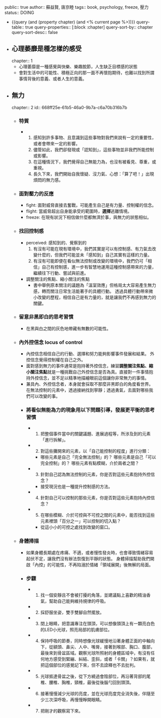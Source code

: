 public:: true
author:: 蘇益賢, 唐京睦
tags::  book, psychology, freeze, 壓力
status:: DOING

- {{query (and (property chapter) (and <% current page %>))}}
  query-table:: true
  query-properties:: [:block :chapter]
  query-sort-by:: chapter
  query-sort-desc:: false
- ## 心理萎靡是種怎樣的感受
  chapter:: 1
	- 心理萎靡是一種感覺與快樂、樂趣脫節，人生缺乏目標感的狀態
	- 會對生活中的可能性、積極正向的那一面不再懷抱期待，也難以找到所謂事情背後的意義、或者人生的意義。
- ## 無力
  chapter:: 2
  id:: 668ff25e-61b5-46a0-9b7a-c6a70b316b7b
	- ### 特質
		- 1. 感知到許多事物、且意識到這些事物對我們來說有一定的重要性，或者會帶來一定的影響。
		  2. 儘管如此，我們卻發現或「認知到」，這些事物並非我們所能控制或影響。
		  3. 在這種情況下，我們覺得自己無能力為，也沒有被看見、尊重，或重視。
		  4. 長久下來，我們開始自我懷疑、沒力氣、心想：「算了吧！」出現煩悶的無力感。
	- ### 面對壓力的反應
		- fight: 面對威脅直接去奮戰，可能產生自己是有力量、控制權的信念。
		- flight: 當威脅超出自身能承受的範圍時，**選擇**逃離情境。
		- freeze: 在現有狀況下相信做什麼都無濟於事，與無力的狀態相似。
	- ### 找回控制感
		- perceived: 感知到的、覺察到的
		  1.  有沒有可能在現有環境中，我們其實是可以有控制感、有力氣去改變什麼的，但我們可能並未「感知到」自己其實有這樣的力量。
		  2.  有沒有可能即便在看似無法控制或改變的環境中，我們仍可「相信」自己有控制感，進一步有智慧地運用這種控制感帶來的力量，繼續往下行動、嘗試與前進。
		- 調整關注的焦點、縮小關注的焦點
			- 書中舉例原本關注的議題為「溫室效應」但格局太大容易產生無力感，轉而關注日常生活能著手的具體行動。
			  透過具體行動帶來微小改變的歷程，相信自己是有力量的，就是讓我們不再感到無力的關鍵。
	- ### 留意非黑即白的思考習慣
		- 在黑與白之間的灰色地帶藏有無數的可能性。
	- ### 內外控信念 locus of control
		- 內控信念相信自己的行動、選擇和努力能夠影響事件發展和結果。
		  外控信念覺得控制權在自己之外。
		- 面對感到無力的事件通常是抱持著外控信念，練習**調整關注焦點、縮小關注焦點**就是一種挑戰自己外控信念是否為真。直接對一件事情抱持外控信念，並不足以精準地描繪眼前這個讓你非常無力的事情。
		- 兼具內、外控信念者，本身就會採取不那麼非黑即白的角度看世界。
		  在無法控制的元素中，透過接納找到寧靜；透過勇氣，去面對哪些我們可以改變的事。
		- ### 將看似無能為力的現象用以下問題引導，發展更平衡的思考習慣
			- 1. 把整個事件當中的關鍵議題、進展過程等，所涉及到的元素「進行拆解」。
			- 2. 對這些攤開來的元素，以「自己能控制的程度」進行分類：
				- 哪些元素是自己「完全無法控制」的？
				  哪些元素是自己「可以完全控制」的？
				  哪些元素有點模糊，介於兩者之間？
			- 3. 針對自己認為無法控制的元素，你是否對這些元素抱持外控信念？
				- 接受現況也是一種提升控制感的方法。
			- 4.  針對自己可以控制的那些元素，你是否對這些元素抱持內控信念？
			- 5.  在哪些模糊、介於可控與不可控之間的元素中，能否找到這些元素裡頭「百分之一」可以控制的切入點？
				- 從這小小的可控之處找到改變的窗口。
	- ### 身體掃描
		- 如果身體長期處在疼痛、不適，或者慢性發炎時，也會導致情緒容易起伏不定，讓我們沒有辦法恢復到平靜的狀態。
		  身體掃描幫助我們開啟「內控」的可能性，不再陷溺於情緒「領域展開」後無解的局面。
		- ### 步驟
			- 1. 找一個安靜且不會被打擾的角落，並建議點上喜歡的精油香氣，幫助自己能夠維持規律的呼吸。
			- 2. 採舒服坐姿，雙手雙腳自然擺放。
			- 3. 閉上眼睛，把意識專注在頭頂，可以想像頭頂上有一顆亮白色的LED小光球，照亮局部的肌膚部位。
			- 4. 保持呼吸的節奏，同時想像光球緩慢地沿著身體正面的中軸向下，從額頭、鼻尖、人中、嘴脣，接著到喉部、胸口、腹部，最後來到骨盆區域。觀察光球所照射的身體區域中，有沒有任何地方感受到緊繃、糾結、歪斜，或者「卡關」？如果有，就把這個部位的感覺記下來，但不去詮釋也不去批判。
			- 5. 光球抵達骨盆之後，從下方繞過會陰部位，再沿著背部的尾椎、腰椎、胸椎，頸椎，最後從後腦勺回到頭頂。
			- 6. 接著慢慢減少光球的亮度，並在光球亮度完全消失後，伴隨至少三次深呼吸，再慢慢睜開眼睛。
			- 7. 把剛才的觀察寫下來。
